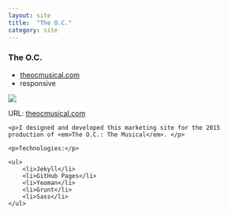 ```yaml
---
layout: site
title:  "The O.C."
category: site
---
```


### The O.C.

<ul class="c-card__stats">
    <li><a href="http://www.theocmusical.com">theocmusical.com</a></li>
    <li>responsive</li>
</ul>

<div class="c-media c-media__image c--wide">
    <img src="{{ site.baseurl }}img/sites/theoc.jpg" />
</div>

<div class="c-card__description">
    <p>URL: <a href="http://www.theocmusical.com">theocmusical.com</a></p>

    <p>I designed and developed this marketing site for the 2015 production of <em>The O.C.: The Musical</em>. </p>

    <p>Technologies:</p>

    <ul>
        <li>Jekyll</li>
        <li>GitHub Pages</li>
        <li>Yeoman</li>
        <li>Grunt</li>
        <li>Sass</li>
    </ul>
</div>
